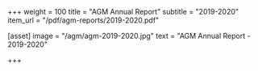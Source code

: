 +++
weight = 100
title = "AGM Annual Report"
subtitle = "2019-2020"
item_url = "/pdf/agm-reports/2019-2020.pdf"


[asset]
  image = "/agm/agm-2019-2020.jpg"
  text = "AGM Annual Report - 2019-2020"


+++

